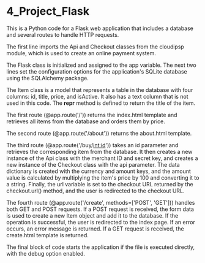 # 4_Project_Flask

This is a Python code for a Flask web application that includes a database and several routes to handle HTTP requests.

The first line imports the Api and Checkout classes from the cloudipsp module, which is used to create an online payment system.

The Flask class is initialized and assigned to the app variable. The next two lines set the configuration options for the application's SQLite database using the SQLAlchemy package.

The Item class is a model that represents a table in the database with four columns: id, title, price, and isActive. It also has a text column that is not used in this code. The __repr__ method is defined to return the title of the item.

The first route (@app.route('/')) returns the index.html template and retrieves all items from the database and orders them by price.

The second route (@app.route('/about')) returns the about.html template.

The third route (@app.route('/buy/<int:id>')) takes an id parameter and retrieves the corresponding item from the database. It then creates a new instance of the Api class with the merchant ID and secret key, and creates a new instance of the Checkout class with the api parameter. The data dictionary is created with the currency and amount keys, and the amount value is calculated by multiplying the item's price by 100 and converting it to a string. Finally, the url variable is set to the checkout URL returned by the checkout.url() method, and the user is redirected to the checkout URL.

The fourth route (@app.route('/create', methods=['POST', 'GET'])) handles both GET and POST requests. If a POST request is received, the form data is used to create a new Item object and add it to the database. If the operation is successful, the user is redirected to the index page. If an error occurs, an error message is returned. If a GET request is received, the create.html template is returned.

The final block of code starts the application if the file is executed directly, with the debug option enabled.
